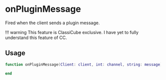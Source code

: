 # onPluginMessage

Fired when the client sends a plugin message.

!!! warning
    This feature is ClassiCube exclusive.
    I have yet to fully understand this feature of CC.

## Usage

```lua
function onPluginMessage(Client: client, int: channel, string: message)

end
```